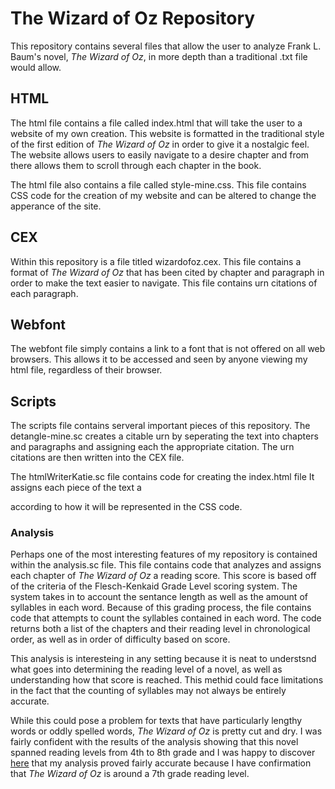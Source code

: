 # The Wizard of Oz Repository

This repository contains several files that allow the user to analyze Frank L. Baum's novel, *The Wizard of Oz*, in more depth than a traditional .txt file would allow. 

## HTML

The html file contains a file called index.html that will take the user to a website of my own creation.  This website is formatted in the traditional style of the first edition of *The Wizard of Oz* in order to give it a nostalgic feel.  The website allows users to easily navigate to a desire chapter and from there allows them to scroll through each chapter in the book.  

The html file also contains a file called style-mine.css.  This file contains CSS code for the creation of my website and can be altered to change the apperance of the site.

## CEX

Within this repository is a file titled wizardofoz.cex.  This file contains a format of *The Wizard of Oz* that has been cited by chapter and paragraph in order to make the text easier to navigate.  This file contains urn citations of each paragraph.

## Webfont

The webfont file simply contains a link to a font that is not offered on all web browsers.  This allows it to be accessed and seen by anyone viewing my html file, regardless of their browser. 

## Scripts

The scripts file contains serveral important pieces of this repository.  The detangle-mine.sc creates a citable urn by seperating the text into chapters and paragraphs and assigning each the appropriate citation.  The urn citations are then written into the CEX file. 

The htmlWriterKatie.sc file contains code for creating the index.html file It assigns each piece of the text a <div> according to how it will be represented in the CSS code.  

### Analysis

Perhaps one of the most interesting features of my repository is contained within the analysis.sc file.  This file contains code that analyzes and assigns each chapter of *The Wizard of Oz* a reading score.  This score is based off of the criteria of the Flesch-Kenkaid Grade Level scoring system.  The system takes in to account the sentance length as well as the amount of syllables in each word.  Because of this grading process, the file contains code that attempts to count the syllables contained in each word.  The code returns both a list of the chapters and their reading level in chronological order, as well as in order of difficulty based on score. 

This analysis is interesteing in any setting because it is neat to understsnd what goes into determining the reading level of a novel, as well as understanding how that score is reached.  This methid could face limitations in the fact that the counting of syllables may not always be entirely accurate.

While this could pose a problem for texts that have particularly lengthy words or oddly spelled words, *The Wizard of Oz* is pretty cut and dry.  I was fairly confident with the results of the analysis showing that this novel spanned reading levels from 4th to 8th grade and I was happy to discover [here](https://www.dogobooks.com/the-wizard-of-oz/book-review/0030616611) that my analysis proved fairly accurate because I have confirmation that *The Wizard of Oz* is around a 7th grade reading level.
